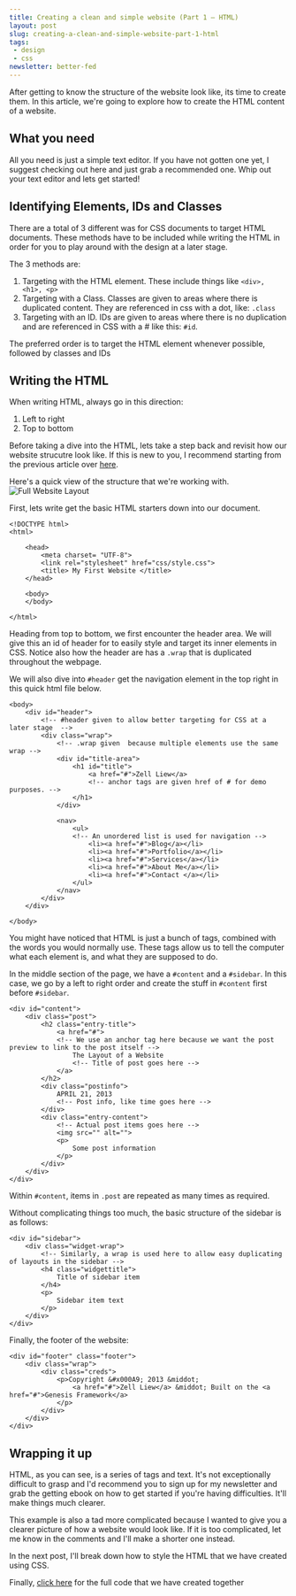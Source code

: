 ```yaml
---
title: Creating a clean and simple website (Part 1 – HTML)
layout: post
slug: creating-a-clean-and-simple-website-part-1-html
tags:
 - design
 - css
newsletter: better-fed
---
```


After getting to know the structure of the website look like, its time to create them. In this article, we're going to explore how to create the HTML content of a website.

<!--more-->

## What you need ##
All you need is just a simple text editor. If you have not gotten one yet, I suggest checking out here and just grab a recommended one. Whip out your text editor and lets get started!

## Identifying Elements, IDs and Classes ##
There are a total of 3 different was for CSS documents to target HTML documents. These methods have to be included while writing the HTML in order for you to play around with the design at a later stage.

The 3 methods are:

1. Targeting with the HTML element. These include things like `<div>, <h1>, <p>`
3. Targeting with a Class. Classes are given to areas where there is duplicated content. They are referenced in css with a dot, like: `.class`
4. Targeting with an ID. IDs are given to areas where there is no duplication and are referenced in CSS with a # like this: `#id`.

The preferred order is to target the HTML element whenever possible, followed by classes and IDs


## Writing the HTML ##
When writing HTML, always go in this direction:

1. Left to right
2. Top to bottom

Before taking a dive into the HTML, lets take a step back and revisit how our website strucutre look like. If this is new to you, I recommend starting from the previous article over
 [here][1].

Here's a quick view of the structure that we're working with.
![Full Website Layout][i1]

First, lets write get the basic HTML starters down into our document.

    <!DOCTYPE html>
    <html>

        <head>
            <meta charset= "UTF-8">
            <link rel="stylesheet" href="css/style.css">
            <title> My First Website </title>
        </head>

        <body>
        </body>

    </html>

Heading from top to bottom, we first encounter the header area. We will give this an id of header for to easily style and target its inner elements in CSS.
Notice also how the header are has a `.wrap` that is duplicated throughout the webpage.

We will also dive into `#header` get the navigation element in the top right in this quick html file below.

    <body>
        <div id="header">
            <!-- #header given to allow better targeting for CSS at a later stage  -->
            <div class="wrap">
                <!-- .wrap given  because multiple elements use the same wrap -->
                <div id="title-area">
                    <h1 id="title">
                        <a href="#">Zell Liew</a>
                        <!-- anchor tags are given href of # for demo purposes. -->
                    </h1>
                </div>

                <nav>
                    <ul>
                    <!-- An unordered list is used for navigation -->
                        <li><a href="#">Blog</a></li>
                        <li><a href="#">Portfolio</a></li>
                        <li><a href="#">Services</a></li>
                        <li><a href="#">About Me</a></li>
                        <li><a href="#">Contact </a></li>
                    </ul>
                </nav>
            </div>
        </div>

    </body>

You might have noticed that HTML is just a bunch of tags, combined with the words you would normally use. These tags allow us to tell the computer what each element is, and what they are supposed to do.

In the middle section of the page, we have a `#content` and a `#sidebar`. In this case, we go by a left to right order and create the stuff in `#content` first before `#sidebar`.

    <div id="content">
        <div class="post">
            <h2 class="entry-title">
                <a href="#">
                <!-- We use an anchor tag here because we want the post preview to link to the post itself -->
                    The Layout of a Website
                    <!-- Title of post goes here -->
                </a>
            </h2>
            <div class="postinfo">
                APRIL 21, 2013
                <!-- Post info, like time goes here -->
            </div>
            <div class="entry-content">
                <!-- Actual post items goes here -->
                <img src="" alt="">
                <p>
                    Some post information
                </p>
            </div>
        </div>
    </div>

Within `#content`, items in `.post` are repeated as many times as required.

Without complicating things too much, the basic structure of the sidebar is as follows:

    <div id="sidebar">
        <div class="widget-wrap">
            <!-- Similarly, a wrap is used here to allow easy duplicating of layouts in the sidebar -->
            <h4 class="widgettitle">
                Title of sidebar item
            </h4>
            <p>
                Sidebar item text
            </p>
        </div>
    </div>

Finally, the footer of the website:

    <div id="footer" class="footer">
        <div class="wrap">
            <div class="creds">
                <p>Copyright &#x000A9; 2013 &middot;
                    <a href="#">Zell Liew</a> &middot; Built on the <a href="#">Genesis Framework</a>
                </p>
            </div>
        </div>
    </div>

## Wrapping it up ##
HTML, as you can see, is a series of tags and text. It's not exceptionally difficult to grasp and I'd recommend you to sign up for my newsletter and grab the getting ebook on how to get started if you're having difficulties. It'll make things much clearer.

This example is also a tad more complicated because I wanted to give you a clearer picture of how a website would look like. If it is too complicated, let me know in the comments and I'll make a shorter one instead.

In the next post, I'll break down how to style the HTML that we have created using CSS.

Finally, [click here][2] for the full code that we have created together

[i1]: /images/2013/04/website.jpg "Full Website Layout"

[1]: http://www.zell-weekeat.com/layouts-of-a-website  "Layout of your website"
[2]: /images/2013/04/Website-HTML.html "HTML Codes"
